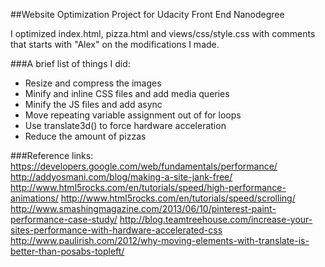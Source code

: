 ##Website Optimization Project for Udacity Front End Nanodegree

I optimized index.html, pizza.html and views/css/style.css with comments that starts with "Alex" on the modifications I made.

###A brief list of things I did:
* Resize and compress the images
* Minify and inline CSS files and add media queries
* Minify the JS files and add async
* Move repeating variable assignment out of for loops
* Use translate3d() to force hardware acceleration
* Reduce the amount of pizzas

###Reference links:
https://developers.google.com/web/fundamentals/performance/
http://addyosmani.com/blog/making-a-site-jank-free/
http://www.html5rocks.com/en/tutorials/speed/high-performance-animations/
http://www.html5rocks.com/en/tutorials/speed/scrolling/
http://www.smashingmagazine.com/2013/06/10/pinterest-paint-performance-case-study/
http://blog.teamtreehouse.com/increase-your-sites-performance-with-hardware-accelerated-css
http://www.paulirish.com/2012/why-moving-elements-with-translate-is-better-than-posabs-topleft/